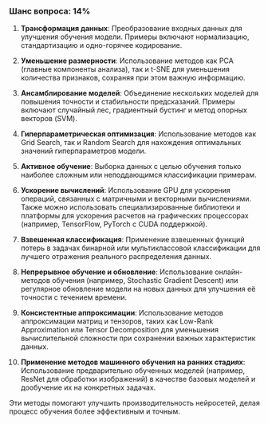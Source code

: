 ### Шанс вопроса: 14%

1. **Трансформация данных**: Преобразование входных данных для улучшения обучения модели. Примеры включают нормализацию, стандартизацию и одно-горячее кодирование.
   
2. **Уменьшение размерности**: Использование методов как PCA (главные компоненты анализа), так и t-SNE для уменьшения количества признаков, сохраняя при этом важную информацию.

3. **Ансамблирование моделей**: Объединение нескольких моделей для повышения точности и стабильности предсказаний. Примеры включают случайный лес, градиентный бустинг и метод опорных векторов (SVM).

4. **Гиперпараметрическая оптимизация**: Использование методов как Grid Search, так и Random Search для нахождения оптимальных значений гиперпараметров модели.

5. **Активное обучение**: Выборка данных с целью обучения только наиболее сложным или неподдающимся классификации примерам.

6. **Ускорение вычислений**: Использование GPU для ускорения операций, связанных с матричными и векторными вычислениями. Также можно использовать специализированные библиотеки и платформы для ускорения расчетов на графических процессорах (например, TensorFlow, PyTorch с CUDA поддержкой).

7. **Взвешенная классификация**: Применение взвешенных функций потерь в задачах бинарной или мультиклассовой классификации для лучшего отражения реального распределения данных.

8. **Непрерывное обучение и обновление**: Использование онлайн-методов обучения (например, Stochastic Gradient Descent) или регулярное обновление модели на новых данных для улучшения её точности с течением времени.

9. **Консистентные аппроксимации**: Использование методов аппроксимации матриц и тензоров, таких как Low-Rank Approximation или Tensor Decomposition для уменьшения вычислительной сложности при сохранении важных характеристик данных.

10. **Применение методов машинного обучения на ранних стадиях**: Использование предварительно обученных моделей (например, ResNet для обработки изображений) в качестве базовых моделей и дообучение их на конкретных задачах.

Эти методы помогают улучшить производительность нейросетей, делая процесс обучения более эффективным и точным.